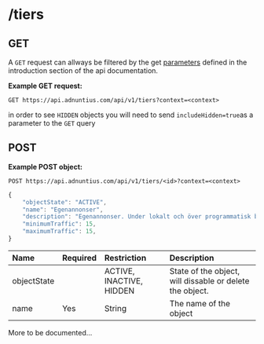 # /tiers

## GET

A `GET` request can allways be filtered by the get [parameters](http://docs.adnuntius.com/api/api-requests) defined in the introduction section of the api documentation.

**Example GET request:**

```http
GET https://api.adnuntius.com/api/v1/tiers?context=<context>
```

in order to see `HIDDEN` objects you will need to send `includeHidden=true`as a parameter to the `GET` query

## POST

**Example POST object:**

```http
POST https://api.adnuntius.com/api/v1/tiers/<id>?context=<context>
```

```javascript
{
    "objectState": "ACTIVE",
    "name": "Egenannonser",
    "description": "Egenannonser. Under lokalt och över programmatisk backfill.",
    "minimumTraffic": 15,
    "maximumTraffic": 15,
}
```

| Name | Required | Restriction | Description |
| :--- | :--- | :--- | :--- |
| objectState |  | ACTIVE, INACTIVE, HIDDEN | State of the object, will dissable or delete the object. |
| name | Yes | String | The name of the object |

More to be documented...

